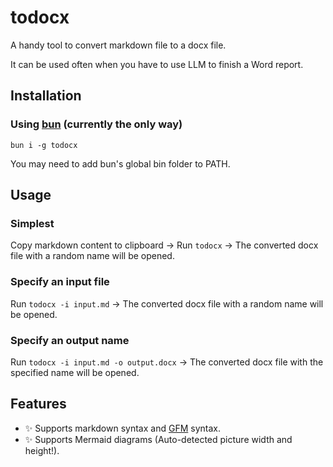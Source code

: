 # todocx

A handy tool to convert markdown file to a docx file.

It can be used often when you have to use LLM to finish a Word report.

## Installation

### Using [bun](https://bun.sh/) (currently the only way)

```shs
bun i -g todocx
```

You may need to add bun's global bin folder to PATH.

## Usage

### Simplest

Copy markdown content to clipboard -> Run `todocx` -> The converted docx file with a random name will be opened.

### Specify an input file

Run `todocx -i input.md` -> The converted docx file with a random name will be opened.

### Specify an output name

Run `todocx -i input.md -o output.docx` -> The converted docx file with the specified name will be opened.

## Features

- ✨ Supports markdown syntax and [GFM](https://github.github.com/gfm/) syntax.
- ✨ Supports Mermaid diagrams (Auto-detected picture width and height!).
